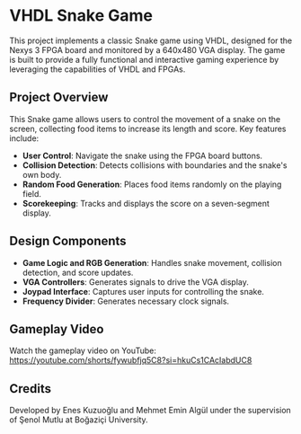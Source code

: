 # VHDL Snake Game

This project implements a classic Snake game using VHDL, designed for the Nexys 3 FPGA board and monitored by a 640x480 VGA display. The game is built to provide a fully functional and interactive gaming experience by leveraging the capabilities of VHDL and FPGAs.

## Project Overview

This Snake game allows users to control the movement of a snake on the screen, collecting food items to increase its length and score. Key features include:

- **User Control**: Navigate the snake using the FPGA board buttons.
- **Collision Detection**: Detects collisions with boundaries and the snake's own body.
- **Random Food Generation**: Places food items randomly on the playing field.
- **Scorekeeping**: Tracks and displays the score on a seven-segment display.

## Design Components

- **Game Logic and RGB Generation**: Handles snake movement, collision detection, and score updates.
- **VGA Controllers**: Generates signals to drive the VGA display.
- **Joypad Interface**: Captures user inputs for controlling the snake.
- **Frequency Divider**: Generates necessary clock signals.

## Gameplay Video
Watch the gameplay video on YouTube: https://youtube.com/shorts/fywubfjq5C8?si=hkuCs1CAcIabdUC8

## Credits
Developed by Enes Kuzuoğlu and Mehmet Emin Algül under the supervision of Şenol Mutlu at Boğaziçi University.
